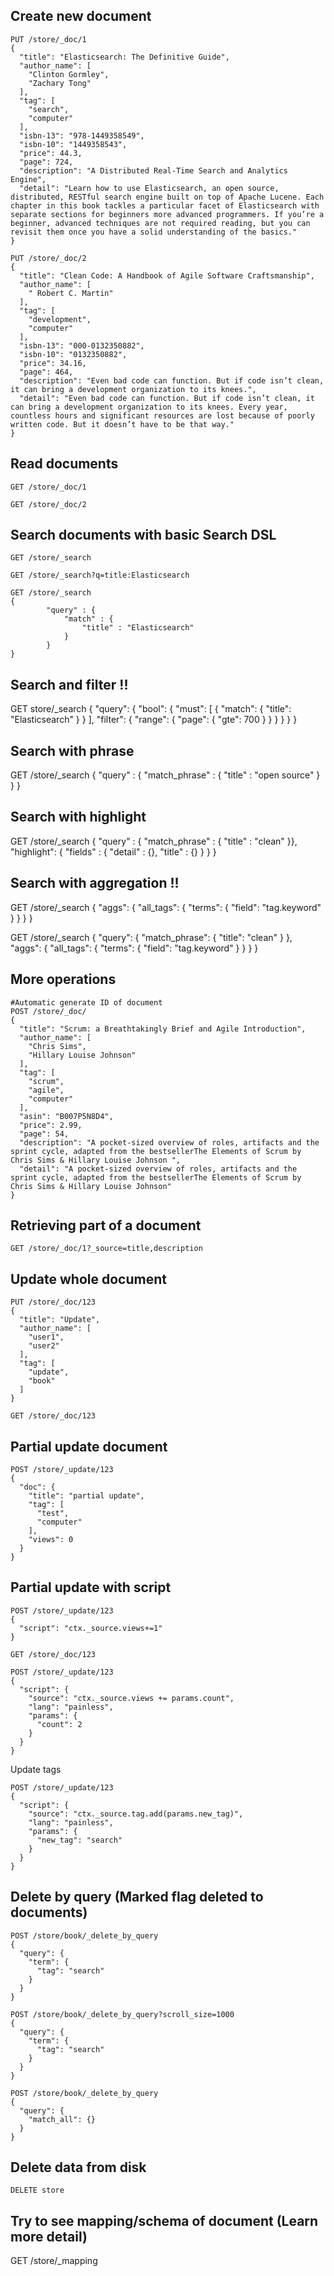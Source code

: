 ## Create new document

```
PUT /store/_doc/1
{
  "title": "Elasticsearch: The Definitive Guide",
  "author_name": [
    "Clinton Gormley",
    "Zachary Tong"
  ],
  "tag": [
    "search",
    "computer"
  ],
  "isbn-13": "978-1449358549",
  "isbn-10": "1449358543",
  "price": 44.3,
  "page": 724,
  "description": "A Distributed Real-Time Search and Analytics Engine",
  "detail": "Learn how to use Elasticsearch, an open source, distributed, RESTful search engine built on top of Apache Lucene. Each chapter in this book tackles a particular facet of Elasticsearch with separate sections for beginners more advanced programmers. If you’re a beginner, advanced techniques are not required reading, but you can revisit them once you have a solid understanding of the basics."
}
```

```
PUT /store/_doc/2
{
  "title": "Clean Code: A Handbook of Agile Software Craftsmanship",
  "author_name": [
    " Robert C. Martin"
  ],
  "tag": [
    "development",
    "computer"
  ],
  "isbn-13": "000-0132350882",
  "isbn-10": "0132350882",
  "price": 34.16,
  "page": 464,
  "description": "Even bad code can function. But if code isn’t clean, it can bring a development organization to its knees.",
  "detail": "Even bad code can function. But if code isn’t clean, it can bring a development organization to its knees. Every year, countless hours and significant resources are lost because of poorly written code. But it doesn’t have to be that way."
}
```

## Read documents
```
GET /store/_doc/1

GET /store/_doc/2
```

## Search documents with basic Search DSL
```
GET /store/_search

GET /store/_search?q=title:Elasticsearch

GET /store/_search
{
        "query" : {
            "match" : {
                "title" : "Elasticsearch"
            }
        }
}
```

## Search and filter !!
GET store/_search
{
  "query": {
    "bool": {
      "must": [
        {
          "match": {
            "title": "Elasticsearch"
          }
        }
      ],
      "filter": {
        "range": {
          "page": {
            "gte": 700
          }
        }
      }
    }
  }
}


## Search with phrase

GET /store/_search
{
        "query" : {
            "match_phrase" : {
                "title" : "open source"
            }
} }

## Search with highlight
GET /store/_search
{
        "query" : {
            "match_phrase" : {
                "title" : "clean"
        }},
        "highlight": {
            "fields" : {
                "detail" : {},
                "title" : {}
            }
        }
}

## Search with aggregation !!
GET /store/_search
{
  "aggs": {
    "all_tags": {
      "terms": {
        "field": "tag.keyword"
      }
    }
  }
}


GET /store/_search
{
  "query": {
    "match_phrase": {
      "title": "clean"
    }
  },
  "aggs": {
    "all_tags": {
      "terms": {
        "field": "tag.keyword"
      }
    }
  }
}

## More operations

```
#Automatic generate ID of document
POST /store/_doc/
{
  "title": "Scrum: a Breathtakingly Brief and Agile Introduction",
  "author_name": [
    "Chris Sims",
    "Hillary Louise Johnson"
  ],
  "tag": [
    "scrum",
    "agile",
    "computer"
  ],
  "asin": "B007P5N8D4",
  "price": 2.99,
  "page": 54,
  "description": "A pocket-sized overview of roles, artifacts and the sprint cycle, adapted from the bestsellerThe Elements of Scrum by Chris Sims & Hillary Louise Johnson ",
  "detail": "A pocket-sized overview of roles, artifacts and the sprint cycle, adapted from the bestsellerThe Elements of Scrum by Chris Sims & Hillary Louise Johnson"
}
```

## Retrieving part of a document
```
GET /store/_doc/1?_source=title,description
```

## Update whole document
```
PUT /store/_doc/123
{
  "title": "Update",
  "author_name": [
    "user1",
    "user2"
  ],
  "tag": [
    "update",
    "book"
  ]
}

GET /store/_doc/123

```

## Partial update document
```
POST /store/_update/123
{
  "doc": {
    "title": "partial update",
    "tag": [
      "test",
      "computer"
    ],
    "views": 0
  }
}

```

## Partial update with script
```
POST /store/_update/123
{
  "script": "ctx._source.views+=1"
}

GET /store/_doc/123

POST /store/_update/123
{
  "script": {
    "source": "ctx._source.views += params.count",
    "lang": "painless",
    "params": {
      "count": 2
    }
  }
}
```

Update tags
```
POST /store/_update/123
{
  "script": {
    "source": "ctx._source.tag.add(params.new_tag)",
    "lang": "painless",
    "params": {
      "new_tag": "search"
    }
  }
}
```

## Delete by query (Marked flag deleted to documents)
```
POST /store/book/_delete_by_query
{
  "query": {
    "term": {
      "tag": "search"
    }
  }
}

POST /store/book/_delete_by_query?scroll_size=1000
{
  "query": {
    "term": {
      "tag": "search"
    }
  }
}

POST /store/book/_delete_by_query
{
  "query": {
    "match_all": {}
  }
}
```

## Delete data from disk
```
DELETE store
```

## Try to see mapping/schema of document (Learn more detail) ###
GET /store/_mapping